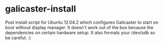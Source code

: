 galicaster-install
==================

Post install script for Ubuntu 12.04.2 which configures Galicaster to start on boot without display manager.
It doesn't work out of the box because the dependencies on certain hardware setup. It also formats your /dev/sdb so be careful. :)
